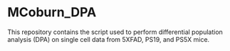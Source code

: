 # MCoburn_DPA

This repository contains the script used to perform differential population analysis (DPA) on single cell data from 5XFAD, PS19, and PS5X mice. 
